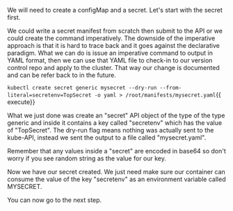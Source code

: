 We will need to create a configMap and a secret. Let's start with the secret first.

We could write a secret manifest from scratch then submit to the API or we could create the command imperatively. The downside of the imperative approach is that it is hard to trace back and it goes against the declarative paradigm.  What we can do is issue an imperative command to output in YAML format, then we can use that YAML file to check-in to our version control repo and apply to the cluster. That way our change is documented and can be refer back to in the future.

`kubectl create secret generic mysecret --dry-run --from-literal=secretenv=TopSecret -o yaml > /root/manifests/mysecret.yaml`{{ execute}}

What we just done was create an "secret"  API object of the type of the type generic and inside it contains a key called "secretenv" which has the value of "TopSecret". The dry-run flag means nothing was actually sent to the kube-API, instead we sent the output to a file called "mysecret.yaml".

Remember that any values inside a "secret" are encoded in base64 so don't worry if you see random string as the value for our key.

Now we have our secret created. We just need make sure our container can consume the value of the key "secretenv" as an environment variable called MYSECRET.

You can now go to the next step.